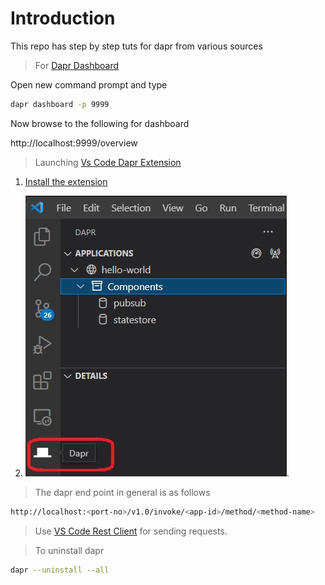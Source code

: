 # Introduction 

This repo has step by step tuts for dapr from various sources

>For [Dapr Dashboard](https://docs.dapr.io/reference/cli/dapr-dashboard/)

Open new command prompt and type
```sh
dapr dashboard -p 9999
```

Now browse to the following for dashboard

http://localhost:9999/overview



>Launching [Vs Code Dapr Extension](https://docs.dapr.io/developing-applications/ides/vscode/vscode-dapr-extension/)

1. [Install the extension](https://marketplace.visualstudio.com/items?itemName=ms-azuretools.vscode-dapr)

2. ![Dapr Extension for Visual Studio Code](/src/Images/VsCodeDaprExtension.jpg "Dapr Extension for Visual Studio Code").

>The dapr end point in general is as follows

```sh
http://localhost:<port-no>/v1.0/invoke/<app-id>/method/<method-name>
```

> Use [VS Code Rest Client](https://marketplace.visualstudio.com/items?itemName=humao.rest-client) for sending requests.

> To uninstall dapr
```sh
dapr --uninstall --all
```